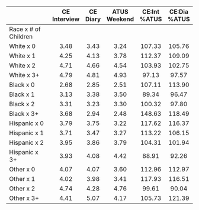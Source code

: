 
|                      | CE<br>Interview |  CE<br>Diary | ATUS<br>Weekend | CE:Int<br>%ATUS | CE:Dia<br>%ATUS |
| -------------------- | :----------: | :----------: | :----------: | :----------: | :----------: |
| Race x # of Children |              |              |              |              |              |
| White x 0            |         3.48 |         3.43 |         3.24 |       107.33 |       105.76 |
| White x 1            |         4.25 |         4.13 |         3.78 |       112.37 |       109.09 |
| White x 2            |         4.71 |         4.66 |         4.54 |       103.93 |       102.75 |
| White x 3+           |         4.79 |         4.81 |         4.93 |        97.13 |        97.57 |
| Black x 0            |         2.68 |         2.85 |         2.51 |       107.11 |       113.90 |
| Black x 1            |         3.13 |         3.38 |         3.50 |        89.34 |        96.47 |
| Black x 2            |         3.31 |         3.23 |         3.30 |       100.32 |        97.80 |
| Black x 3+           |         3.68 |         2.94 |         2.48 |       148.63 |       118.49 |
| Hispanic x 0         |         3.79 |         3.75 |         3.22 |       117.62 |       116.37 |
| Hispanic x 1         |         3.71 |         3.47 |         3.27 |       113.22 |       106.15 |
| Hispanic x 2         |         3.95 |         3.86 |         3.79 |       104.31 |       101.94 |
| Hispanic x 3+        |         3.93 |         4.08 |         4.42 |        88.91 |        92.26 |
| Other x 0            |         4.07 |         4.07 |         3.60 |       112.96 |       112.97 |
| Other x 1            |         4.02 |         3.98 |         3.41 |       117.93 |       116.51 |
| Other x 2            |         4.74 |         4.28 |         4.76 |        99.61 |        90.04 |
| Other x 3+           |         4.41 |         5.07 |         4.17 |       105.73 |       121.39 |

